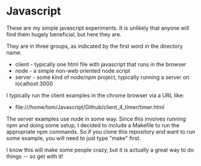 # Javascript
These are my simple javascript experiments.
It is unlikely that anyone will find them hugely beneficial,
but here they are.

They are in three groups, as indicated by the first word in the
directory name.

* client - typically one html file with javascript that runs in the browser
* node - a simple non-web oriented node script
* server - some kind of node/npm project, typically running a
    server on localhost:3000

I typically run the client examples in the chrome browser via a URL like:

* file:///home/tom/Javascript/Github/client_4_timer/timer.html

The server examples use node in some way.
Since this involves running npm and doing some setup,
I decided to include a Makefile to run the appropriate npm
commands.  So if you clone this repository and want to run
some example, you will need to just type "make" first.

I know this will make some people crazy, but it is actually
a great way to do things -- so get with it!
